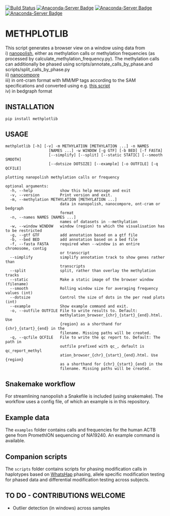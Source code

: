 [![Build Status](https://travis-ci.com/wdecoster/methplotlib.svg?branch=master)](https://travis-ci.com/wdecoster/methplotlib)
[![Anaconda-Server Badge](https://anaconda.org/bioconda/methplotlib/badges/installer/conda.svg)](https://conda.anaconda.org/bioconda)
[![Anaconda-Server Badge](https://anaconda.org/bioconda/methplotlib/badges/version.svg)](https://anaconda.org/bioconda/methplotlib)
[![Anaconda-Server Badge](https://anaconda.org/bioconda/methplotlib/badges/license.svg)](https://anaconda.org/bioconda/methplotlib)

# METHPLOTLIB

This script generates a browser view on a window using data from  
i) [nanopolish](https://github.com/jts/nanopolish), either as methylation calls or methylation frequencies (as processed by calculate_methylation_frequency.py). The methylation calls can additionally be phased using scripts/annotate_calls_by_phase.and scripts/split_calls_by_phase.py  
ii) [nanocompore](https://github.com/tleonardi/nanocompore)  
iii) in ont-cram format with MM/MP tags according to the SAM specifications and converted using e.g. [this script](https://github.com/kpalin/gcf52ref/blob/f5_to_usam/scripts/extract_methylation_fast5_to_sam.py)  
iv) in bedgraph format  

## INSTALLATION
`pip install methplotlib`

## USAGE
```
methplotlib [-h] [-v] -m METHYLATION [METHYLATION ...] -n NAMES
                   [NAMES ...] -w WINDOW [-g GTF] [-b BED] [-f FASTA]
                   [--simplify] [--split] [--static STATIC] [--smooth SMOOTH]
                   [--dotsize DOTSIZE] [--example] [-o OUTFILE] [-q QCFILE]

plotting nanopolish methylation calls or frequency

optional arguments:
  -h, --help            show this help message and exit
  -v, --version         Print version and exit.
  -m, --methylation METHYLATION [METHYLATION ...]
                        data in nanopolish, nanocompore, ont-cram or bedgraph
                        format
  -n, --names NAMES [NAMES ...]
                        names of datasets in --methylation
  -w, --window WINDOW   window (region) to which the visualisation has to be restricted
  -g, --gtf GTF         add annotation based on a gtf file
  -b, --bed BED         add annotation based on a bed file
  -f, --fasta FASTA     required when --window is an entire chromosome, contig
                        or transcript
  --simplify            simplify annotation track to show genes rather than
                        transcripts
  --split               split, rather than overlay the methylation tracks
  --static              Make a static image of the browser window (filename)
  --smooth              Rolling window size for averaging frequency values (int)
  --dotsize             Control the size of dots in the per read plots (int)
  --example             Show example command and exit.
  -o, --outfile OUTFILE File to write results to. Default:
                        methylation_browser_{chr}_{start}_{end}.html. Use
                        {region} as a shorthand for {chr}_{start}_{end} in the
                        filename. Missing paths will be created.
  -q, --qcfile QCFILE   File to write the qc report to. Default: The path in
                        outfile prefixed with qc_, default is qc_report_methyl
                        ation_browser_{chr}_{start}_{end}.html. Use {region}
                        as a shorthand for {chr}_{start}_{end} in the
                        filename. Missing paths will be created.

```

## Snakemake workflow
For streamlining nanopolish a Snakefile is included (using snakemake). The workflow uses a config file, of which an example is in this repository.

## Example data
The `examples` folder contains calls and frequencies for the human ACTB gene from PromethION sequencing of NA19240. An example command is available.

## Companion scripts
The `scripts` folder contains scripts for phasing modification calls in haplotypes based on [WhatsHap](https://whatshap.readthedocs.io/en/latest/) phasing, allele specific modification testing for phased data and differential modification testing across subjects.

## TO DO - CONTRIBUTIONS WELCOME
- Outlier detection (in windows) across samples
